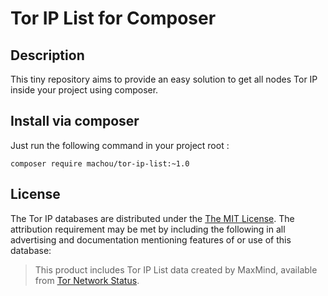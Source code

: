 # Tor IP List for Composer

## Description

This tiny repository aims to provide an easy solution to get all nodes Tor IP inside your project using composer.

## Install via composer

Just run the following command in your project root :

```
composer require machou/tor-ip-list:~1.0
```

## License

The Tor IP databases are distributed under the [The MIT License](https://opensource.org/licenses/MIT).
The attribution requirement may be met by including the following in all advertising and documentation mentioning features of or use of this database:

> This product includes Tor IP List data created by MaxMind, available from <a href="https://torstatus.blutmagie.de/">Tor Network Status</a>.